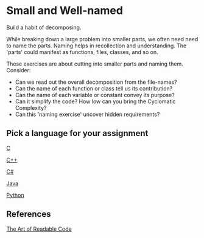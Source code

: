 # Small and Well-named

Build a habit of decomposing.

While breaking down a large problem into smaller parts,
we often need need to name the parts.
Naming helps in recollection and understanding.
The 'parts' could manifest as functions, files, classes, and so on.

These exercises are about cutting into smaller parts and naming them.
Consider:

- Can we read out the overall decomposition from the file-names?
- Can the name of each function or class tell us its contribution?
- Can the name of each variable or constant convey its purpose?
- Can it simplify the code? How low can you bring the Cyclomatic Complexity?
- Can this 'naming exercise' uncover hidden requirements?

## Pick a language for your assignment

[C](https://classroom.github.com/a/9o98Zxiv)

[C++](https://classroom.github.com/a/jR4vKft-)

[C#](https://classroom.github.com/a/IqPUaS4s)

[Java](https://classroom.github.com/a/hRSKNBzd)

[Python](https://classroom.github.com/a/lNWJEssf)

## References

[The Art of Readable Code](https://www.oreilly.com/library/view/the-art-of/9781449318482/)
